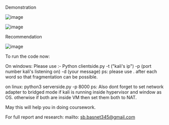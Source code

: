 Demonstration

![image](https://github.com/samin7777/Covert-Channel-with-POC/assets/111180605/2089d979-2d80-44df-885a-418e8f2e8ffa)




![image](https://github.com/samin7777/Covert-Channel-with-POC/assets/111180605/a24b3e56-aba4-4094-a7a5-03aa4f18079b)




Recommendation




![image](https://github.com/samin7777/Covert-Channel-with-POC/assets/111180605/f4ec948e-725c-4baf-a8c4-82fb0bf0496a)





To run the code now:


On windows: Please use :- Python clientside.py -t ("kali's ip") -p (port number kali's listening on) -d (your message)
ps: please use . after  each word so that fragmentation can be possible.

on linux: python3 serverside.py -p 8000
ps: Also dont forget to set network adapter to bridged mode if kali is running inside hypervisor and window as OS. otherwise if both are inside VM then set them both to NAT.

May this will help you in doing coursework.

For full report and research:
mailto: sb.basnet345@gmail.com


